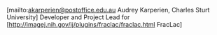 [mailto:akarperien@postoffice.edu.au Audrey Karperien, Charles Sturt University]
Developer and Project Lead for [http://imagej.nih.gov/ij/plugins/fraclac/fraclac.html FracLac]
